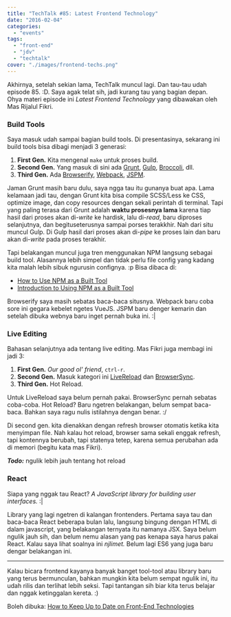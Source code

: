 ```yaml
---
title: "TechTalk #85: Latest Frontend Technology"
date: "2016-02-04"
categories:
  - "events"
tags:
  - "front-end"
  - "jdv"
  - "techtalk"
cover: "./images/frontend-techs.png"
---
```


Akhirnya, setelah sekian lama, TechTalk muncul lagi. Dan tau-tau udah episode 85. :D. Saya agak telat sih, jadi kurang tau yang bagian depan. Ohya materi episode ini _Latest Frontend Technology_ yang dibawakan oleh Mas Rijalul Fikri.

### Build Tools

Saya masuk udah sampai bagian build tools. Di presentasinya, sekarang ini build tools bisa dibagi menjadi 3 generasi:

1. **First Gen.** Kita mengenal `make` untuk proses build.
2. **Second Gen.** Yang masuk di sini ada [Grunt](http://gruntjs.com/), [Gulp](http://gulpjs.com/), [Broccoli](http://broccolijs.com/), dll.
3. **Third Gen.** Ada [Browserify](http://browserify.org/), [Webpack](https://webpack.github.io/), [JSPM](http://jspm.io/).

Jaman Grunt masih baru dulu, saya ngga tau itu gunanya buat apa. Lama kelamaan jadi tau, dengan Grunt kita bisa compile SCSS/Less ke CSS, optimize image, dan copy resources dengan sekali perintah di terminal. Tapi yang paling terasa dari Grunt adalah **waktu prosesnya lama** karena tiap hasil dari proses akan di-_write_ ke hardisk, lalu di-_read_, baru diproses selanjutnya, dan begituseterusnya sampai porses terakkhir. Nah dari situ muncul Gulp. Di Gulp hasil dari proses akan di-_pipe_ ke proses lain dan baru akan di-_write_ pada proses terakhir.

Tapi belakangan muncul juga tren menggunakan NPM langsung sebagai build tool. Alasannya lebih simpel dan tidak perlu file config yang kadang kita malah lebih sibuk ngurusin confignya. :p Bisa dibaca di:

- [How to Use NPM as a Built Tool](http://blog.keithcirkel.co.uk/how-to-use-npm-as-a-build-tool/)
- [Introduction to Using NPM as a Built Tool](https://medium.com/@dabit3/introduction-to-using-npm-as-a-build-tool-b41076f488b0#.781tqq7h4)

Browserify saya masih sebatas baca-baca situsnya. Webpack baru coba sore ini gegara kebelet ngetes VueJS. JSPM baru denger kemarin dan setelah dibuka webnya baru inget pernah buka ini. :|

### Live Editing

Bahasan selanjutnya ada tentang live editing. Mas Fikri juga membagi ini jadi 3:

1. **First Gen.** *Our good ol' friend*, `ctrl-r`.
2. **Second Gen.** Masuk kategori ini [LiveReload](http://livereload.com/) dan [BrowserSync](https://www.browsersync.io/).
3. **Third Gen.** Hot Reload.

Untuk LiveReload saya belum pernah pakai. BrowserSync pernah sebatas coba-coba. Hot Reload? Baru ngetren belakangan, belum sempat baca-baca. Bahkan saya ragu nulis istilahnya dengan benar. :/

Di second gen. kita dienakkan dengan refresh browser otomatis ketika kita menyimpan file. Nah kalau hot reload, browser sama sekali enggak refresh, tapi kontennya berubah, tapi statenya tetep, karena semua perubahan ada di memori (begitu kata mas Fikri).

_**Todo:**_ ngulik lebih jauh tentang hot reload

### React

Siapa yang nggak tau React? *A JavaScript library for building user interfaces.* :|

Library yang lagi ngetren di kalangan frontenders. Pertama saya tau dan baca-baca React beberapa bulan lalu, langsung bingung dengan HTML di dalam javascript, yang belakangan ternyata itu namanya JSX. Saya belum ngulik jauh sih, dan belum nemu alasan yang pas kenapa saya harus pakai React. Kalau saya lihat soalnya ini _njlimet._ Belum lagi ES6 yang juga baru dengar belakangan ini.

---

Kalau bicara frontend kayanya banyak banget tool-tool atau library baru yang terus bermunculan, bahkan mungkin kita belum sempat ngulik ini, itu udah rilis dan terlihat lebih seksi. Tapi tantangan sih biar kita terus belajar dan nggak ketinggalan kereta. :)

Boleh dibuka: [How to Keep Up to Date on Front-End Technologies](https://uptodate.frontendrescue.org/)
